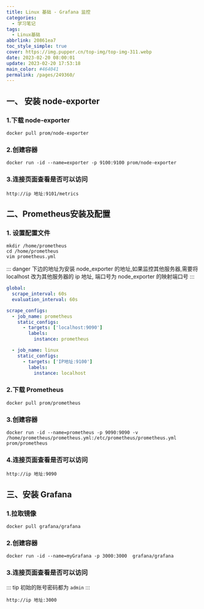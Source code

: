 ```yaml
---
title: Linux 基础 - Grafana 监控
categories: 
  - 学习笔记
tags: 
  - Linux基础
abbrlink: 20861ea7
toc_style_simple: true
cover: https://img.pupper.cn/top-img/top-img-311.webp
date: 2023-02-20 08:00:01
update: 2023-02-20 17:53:18
main_color: #464041
permalink: /pages/249360/
---
```


## 一、 安装 node-exporter

### 1.下载 node-exporter

```shell
docker pull prom/node-exporter
```

### 2.创建容器

```shell
docker run -id --name=exporter -p 9100:9100 prom/node-exporter
```

### 3.连接页面查看是否可以访问
```shell
http://ip 地址:9101/metrics
```

## 二、Prometheus安装及配置

### 1. 设置配置文件

```shell
mkdir /home/prometheus
cd /home/prometheus
vim prometheus.yml
```

::: danger
下边的地址为安装 node_exporter 的地址,如果监控其他服务器,需要将 localhost 改为其他服务器的 ip 地址, 端口号为 node_exporter 的映射端口号
:::

```yaml
global:
  scrape_interval: 60s
  evaluation_interval: 60s

scrape_configs:
  - job_name: prometheus
    static_configs:
      - targets: ['localhost:9090']
        labels:
          instance: prometheus

  - job_name: linux
    static_configs:
      - targets: ['IP地址:9100']
        labels:
          instance: localhost
```

### 2.下载 Prometheus

```shell
docker pull prom/prometheus
```

### 3.创建容器
```shell
docker run -id --name=prometheus -p 9090:9090 -v /home/prometheus/prometheus.yml:/etc/prometheus/prometheus.yml prom/prometheus
```

### 4.连接页面查看是否可以访问
```shell
http://ip 地址:9090
```

## 三、安装 Grafana

### 1.拉取镜像 

```shell
docker pull grafana/grafana
```

### 2.创建容器

```shell
docker run -id --name=myGrafana -p 3000:3000  grafana/grafana
```

### 3.连接页面查看是否可以访问

::: tip
初始的账号密码都为 `admin`
:::

```shell
http://ip 地址:3000
```
